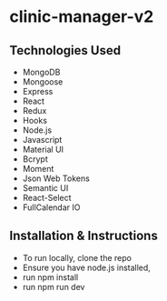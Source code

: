 # clinic-manager-v2

## Technologies Used

- MongoDB
- Mongoose
- Express
- React
- Redux
- Hooks
- Node.js
- Javascript
- Material UI
- Bcrypt
- Moment
- Json Web Tokens
- Semantic UI
- React-Select
- FullCalendar IO

## Installation & Instructions

- To run locally, clone the repo
- Ensure you have node.js installed,
- run npm install
- run npm run dev
